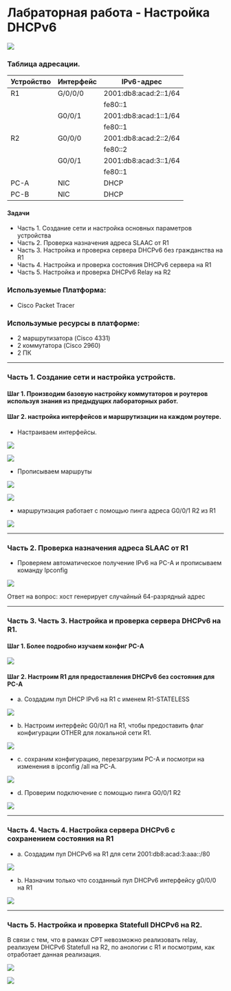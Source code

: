 # Лабраторная работа - Настройка DHCPv6

![](https://github.com/Despirant/Desp_Labs/blob/main/pics/Labs8Topology.PNG)

### Таблица адресации.

| Устройство  | Интерфейс  | IPv6-адрес  |
|---|---|---|
| R1  | G/0/0/0  | 2001:db8:acad:2::1/64  |
|   |   | fe80::1  |
|   | G0/0/1  | 2001:db8:acad:1::1/64  |
|   |   | fe80::1  |
| R2  | G0/0/0  | 2001:db8:acad:2::2/64  |
|   |   | fe80::2  |
|   | G0/0/1  | 2001:db8:acad:3::1/64  |
|   |   | fe80::1  |
| PC-A  | NIC  |  DHCP |
| PC-B  | NIC  |  DHCP |

 #### Задачи
 - Часть 1. Создание сети и настройка основных параметров устройства
 - Часть 2. Проверка назначения адреса SLAAC от R1
 - Часть 3. Настройка и проверка сервера DHCPv6 без гражданства на R1
 - Часть 4. Настройка и проверка состояния DHCPv6 сервера на R1
 - Часть 5. Настройка и проверка DHCPv6 Relay на R2


 ### Используемые Платформа:
  - Cisco Packet Tracer
 ### Использумые ресурсы в платформе:
  - 2 маршрутизатора (Cisco 4331)
  - 2 коммутатора (Cisco 2960)
  - 2 ПК

_____

### Часть 1. Создание сети и настройка устройств. 
#### Шаг 1. Производим базовую настройку коммутаторов и роутеров используя знания из предыдущих лабораторных работ. 
#### Шаг 2. настройка интерфейсов и маршрутизации на каждом роутере.

- Настраиваем интерфейсы.

![](https://github.com/Despirant/Desp_Labs/blob/main/pics/Labs8R1IntV6.PNG)

![](https://github.com/Despirant/Desp_Labs/blob/main/pics/Labs8R2IntV6.PNG)

- Прописываем маршруты

![](https://github.com/Despirant/Desp_Labs/blob/main/pics/Labs8R1IntV6Route.PNG)

![](https://github.com/Despirant/Desp_Labs/blob/main/pics/Labs8R2IntV6Route.PNG)


- маршрутизация работает с помощью пинга адреса G0/0/1 R2 из R1

![](https://github.com/Despirant/Desp_Labs/blob/main/pics/Labs8R1PingOK.PNG)

_____

### Часть 2. Проверка назначения адреса SLAAC от R1

- Проверяем автоматическое получение IPv6 на PC-A и прописываем команду Ipconfig

![](https://github.com/Despirant/Desp_Labs/blob/main/pics/Labs8PcaIpconfig.PNG)

Ответ на вопрос: хост генерирует случайный 64-разрядный адрес

___

### Часть 3. Часть 3. Настройка и проверка сервера DHCPv6 на R1.
#### Шаг 1. Более подробно изучаем конфиг PC-A

![](https://github.com/Despirant/Desp_Labs/blob/main/pics/Labs8PcaIpconfigAll.PNG)

#### Шаг 2. Настроим R1 для предоставления DHCPv6 без состояния для PC-A

- a.	Создадим пул DHCP IPv6 на R1 с именем R1-STATELESS

![](https://github.com/Despirant/Desp_Labs/blob/main/pics/Labs8R1Stateless.PNG)

- b.	Настроим интерфейс G0/0/1 на R1, чтобы предоставить флаг конфигурации OTHER для локальной сети R1.

![](https://github.com/Despirant/Desp_Labs/blob/main/pics/Labs8R1StatelessG001.PNG)

- c. сохраним конфигурацию, перезагрузим PC-A и посмотри на изменения в ipconfig /all на PC-A.

![](https://github.com/Despirant/Desp_Labs/blob/main/pics/Labs8PcaIpconfigAllAgain.PNG)

- d. Проверим подключение с помощью пинга G0/0/1 R2

![](https://github.com/Despirant/Desp_Labs/blob/main/pics/Labs8PcaIpingR2.PNG)

___

### Часть 4. Часть 4. Настройка сервера DHCPv6 с сохранением состояния на R1

- a.	Создадим пул DHCPv6 на R1 для сети 2001:db8:acad:3:aaa::/80

![](https://github.com/Despirant/Desp_Labs/blob/main/pics/Labs8R1StatelessR2.PNG)

- b. Назначим только что созданный пул DHCPv6 интерфейсу g0/0/0 на R1

![](https://github.com/Despirant/Desp_Labs/blob/main/pics/Labs8R1StatelessG000.PNG)

____


### Часть 5. Настройка и проверка Statefull DHCPv6 на R2.

В связи с тем, что в рамках CPT невозможно реализовать relay, реализуем DHCPv6 Statefull на R2, по анологии с R1 и посмотрим, как отработает данная реализация.

![](https://github.com/Despirant/Desp_Labs/blob/main/pics/R2Statefull.PNG)

![](https://github.com/Despirant/Desp_Labs/blob/main/pics/PCAStatefyll.PNG)

